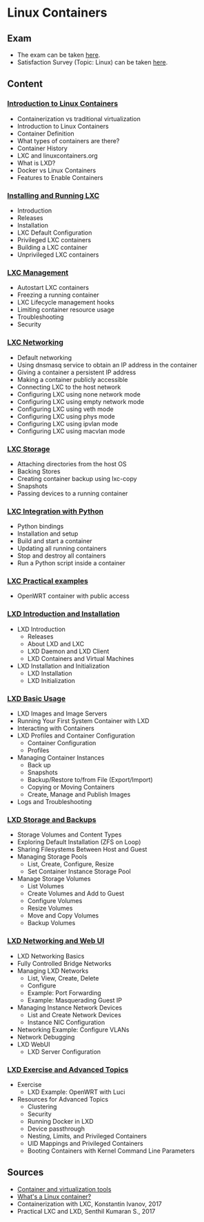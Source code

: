 # Linux Containers

## Exam

- The exam can be taken [here](https://forms.gle/NgTUYvXNeqiUfnidA).
- Satisfaction Survey (Topic: Linux) can be taken [here](https://forms.gle/rjXngid9YDPB3kas6).

## Content

### [Introduction to Linux Containers](./01_Introduction_to_Linux_Containers/README.md)
- Containerization vs traditional virtualization
- Introduction to Linux Containers
- Container Definition
- What types of containers are there?
- Container History
- LXC and linuxcontainers.org
- What is LXD?
- Docker vs Linux Containers
- Features to Enable Containers

### [Installing and Running LXC](./02_Installing_and_Running_LXC/README.md)
- Introduction
- Releases
- Installation
- LXC Default Configuration
- Privileged LXC containers
- Building a LXC container
- Unprivileged LXC containers

### [LXC Management](./03_LXC_Management/README.md)
- Autostart LXC containers
- Freezing a running container
- LXC Lifecycle management hooks
- Limiting container resource usage
- Troubleshooting
- Security

### [LXC Networking](./04_LXC_Networking/README.md)
- Default networking
- Using dnsmasq service to obtain an IP address in the container
- Giving a container a persistent IP address
- Making a container publicly accessible
- Connecting LXC to the host network
- Configuring LXC using none network mode
- Configuring LXC using empty network mode
- Configuring LXC using veth mode
- Configuring LXC using phys mode
- Configuring LXC using ipvlan mode
- Configuring LXC using macvlan mode

### [LXC Storage](./05_LXC_Storage/README.md)
- Attaching directories from the host OS
- Backing Stores
- Creating container backup using lxc-copy
- Snapshots
- Passing devices to a running container

### [LXC Integration with Python](./06_LXC_Integration_with_Python/README.md)
- Python bindings
- Installation and setup
- Build and start a container
- Updating all running containers
- Stop and destroy all containers
- Run a Python script inside a container

### [LXC Practical examples](./07_LXC_Practical_examples/README.md)
- OpenWRT container with public access

### [LXD Introduction and Installation](./08_LXD_Introduction_and_Installation/README.md)
- LXD Introduction
    - Releases
    - About LXD and LXC
    - LXD Daemon and LXD Client
    - LXD Containers and Virtual Machines
- LXD Installation and Initialization
    - LXD Installation
    - LXD Initialization

### [LXD Basic Usage](./09_LXD_Basic_Usage/README.md)
- LXD Images and Image Servers
- Running Your First System Container with LXD
- Interacting with Containers
- LXD Profiles and Container Configuration
    - Container Configuration
    - Profiles
- Managing Container Instances
    - Back up
    - Snapshots
    - Backup/Restore to/from File (Export/Import)
    - Copying or Moving Containers
    - Create, Manage and Publish Images
- Logs and Troubleshooting

### [LXD Storage and Backups](./10_LXD_Storage_and_Backups/README.md)
- Storage Volumes and Content Types
- Exploring Default Installation (ZFS on Loop)
- Sharing Filesystems Between Host and Guest
- Managing Storage Pools
    - List, Create, Configure, Resize
    - Set Container Instance Storage Pool
- Manage Storage Volumes
    - List Volumes
    - Create Volumes and Add to Guest
    - Configure Volumes
    - Resize Volumes
    - Move and Copy Volumes
    - Backup Volumes

### [LXD Networking and Web UI](./11_LXD_Networking_and_WebUI/README.md)
- LXD Networking Basics
- Fully Controlled Bridge Networks
- Managing LXD Networks
    - List, View, Create, Delete
    - Configure
    - Example: Port Forwarding
    - Example: Masquerading Guest IP
- Managing Instance Network Devices
    - List and Create Network Devices
    - Instance NIC Configuration
- Networking Example: Configure VLANs
- Network Debugging
- LXD WebUI
    - LXD Server Configuration

### [LXD Exercise and Advanced Topics](./12_LXD_Exercise_and_Advanced_Topics/README.md)
- Exercise
    - LXD Example: OpenWRT with Luci
- Resources for Advanced Topics
    - Clustering
    - Security
    - Running Docker in LXD
    - Device passthrough
    - Nesting, Limits, and Privileged Containers
    - UID Mappings and Privileged Containers
    - Booting Containers with Kernel Command Line Parameters

## Sources
- [Container and virtualization tools](https://linuxcontainers.org/)
- [What's a Linux container?](https://www.redhat.com/en/topics/containers/whats-a-linux-container)
- Containerization with LXC, Konstantin Ivanov, 2017
- Practical LXC and LXD, Senthil Kumaran S., 2017

